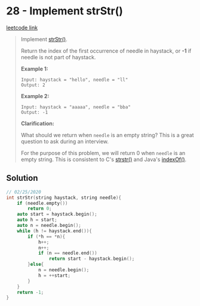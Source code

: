 # 28 - Implement strStr()

[leetcode link](https://leetcode.com/problems/implement-strstr/)

> Implement [strStr()](http://www.cplusplus.com/reference/cstring/strstr/).
>
> Return the index of the first occurrence of needle in haystack, or **-1** if needle is not part of haystack.
>
> **Example 1:**
>
> ```
> Input: haystack = "hello", needle = "ll"
> Output: 2
> ```
>
> **Example 2:**
>
> ```
> Input: haystack = "aaaaa", needle = "bba"
> Output: -1
> ```
>
> **Clarification:**
>
> What should we return when `needle` is an empty string? This is a great question to ask during an interview.
>
> For the purpose of this problem, we will return 0 when `needle` is an empty string. This is consistent to C's [strstr()](http://www.cplusplus.com/reference/cstring/strstr/) and Java's [indexOf()](https://docs.oracle.com/javase/7/docs/api/java/lang/String.html#indexOf(java.lang.String)).

## Solution

```cpp
// 02/25/2020
int strStr(string haystack, string needle){
    if (needle.empty())
        return 0;
    auto start = haystack.begin();
    auto h = start;
    auto n = needle.begin();
    while (h != haystack.end()){
        if (*h == *n){
            h++;
            n++;
            if (n == needle.end())
                return start - haystack.begin();
        }else{
            n = needle.begin();
            h = ++start;
        }
    }
    return -1;
}
```